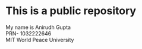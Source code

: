# This is a public repository
My name is Anirudh Gupta
<br>
PRN- 1032222646
<br>
MIT World Peace University
